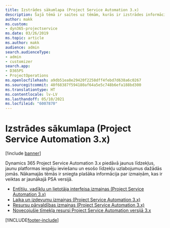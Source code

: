 ```yaml
---
title: Izstrādes sākumlapa (Project Service Automation 3.x)
description: Šajā tēmā ir saites uz tēmām, kurās ir izstrādes informācija Dynamics 365 Project Service Automation (PSA) versijai 3.x.
author: makk
ms.custom:
- dyn365-projectservice
ms.date: 03/26/2019
ms.topic: article
ms.author: makk
audience: admin
search.audienceType:
- admin
- customizer
search.app:
- D365PS
- ProjectOperations
ms.openlocfilehash: a9db51ea8e29420f2258dff4febd7d638a6c0267
ms.sourcegitcommit: 40f68387f594180af64a5e5c748b6efa188bd300
ms.translationtype: HT
ms.contentlocale: lv-LV
ms.lasthandoff: 05/10/2021
ms.locfileid: "6007870"
---
```

# <a name="development-home-page-project-service-automation-3x"></a>Izstrādes sākumlapa (Project Service Automation 3.x)

[!include [banner](../../includes/psa-now-project-operations.md)]

Dynamics 365 Project Service Automation 3.x piedāvā jaunus līdzekļus, jaunu platformas iespēju ieviešanu un esošo līdzekļu uzlabojumus dažādās jomās. Nākamajās tēmās ir sniegta plašāka informācija par izmaiņām, kas ir veiktas ar jaunākajā PSA versijā.

- [Entītiju, vadīklu un lietotāja interfeisa izmaiņas (Project Service Automation 3.x)](../developer-guides/entity-changes-v3.x.md)
- [Laika un izdevumu izmaiņas (Project Service Automation 3.x)](../developer-guides/time-expense-changes-v3.x.md)
- [Resursu pārvaldības izmaiņas (Project Service Automation 3.x)](../developer-guides/resource-management-changes-v3.x.md)
- [Novecojušie tīmekļa resursi Project Service Automation versijā 3.x](../developer-guides/web-resources-deprecated-v3.x.md)


[!INCLUDE[footer-include](../../includes/footer-banner.md)]